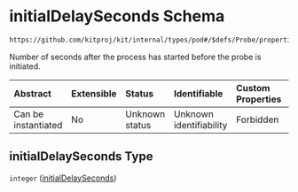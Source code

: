 # initialDelaySeconds Schema

```txt
https://github.com/kitproj/kit/internal/types/pod#/$defs/Probe/properties/initialDelaySeconds
```

Number of seconds after the process has started before the probe is initiated.

| Abstract            | Extensible | Status         | Identifiable            | Custom Properties | Additional Properties | Access Restrictions | Defined In                                                            |
| :------------------ | :--------- | :------------- | :---------------------- | :---------------- | :-------------------- | :------------------ | :-------------------------------------------------------------------- |
| Can be instantiated | No         | Unknown status | Unknown identifiability | Forbidden         | Allowed               | none                | [pod.schema.json\*](../../out/pod.schema.json "open original schema") |

## initialDelaySeconds Type

`integer` ([initialDelaySeconds](pod-defs-probe-properties-initialdelayseconds.md))
